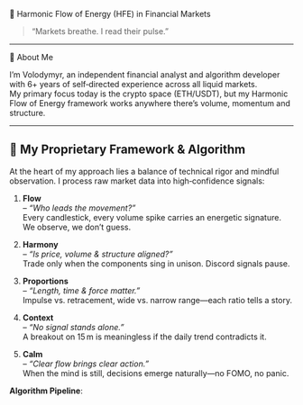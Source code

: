  🌊 Harmonic Flow of Energy (HFE) in Financial Markets

> “Markets breathe. I read their pulse.”

---

👤 About Me

I’m Volodymyr, an independent financial analyst and algorithm developer with 6+ years of self‑directed experience across all liquid markets.  
My primary focus today is the crypto space (ETH/USDT), but my Harmonic Flow of Energy framework works anywhere there’s volume, momentum and structure.

---

## 🧩 My Proprietary Framework & Algorithm

At the heart of my approach lies a balance of technical rigor and mindful observation. I process raw market data into high‑confidence signals:

1. **Flow**  
   – *“Who leads the movement?”*  
   Every candlestick, every volume spike carries an energetic signature. We observe, we don’t guess.

2. **Harmony**  
   – *“Is price, volume & structure aligned?”*  
   Trade only when the components sing in unison. Discord signals pause.

3. **Proportions**  
   – *“Length, time & force matter.”*  
   Impulse vs. retracement, wide vs. narrow range—each ratio tells a story.

4. **Context**  
   – *“No signal stands alone.”*  
   A breakout on 15 m is meaningless if the daily trend contradicts it.

5. **Calm**  
   – *“Clear flow brings clear action.”*  
   When the mind is still, decisions emerge naturally—no FOMO, no panic.

**Algorithm Pipeline**:  
